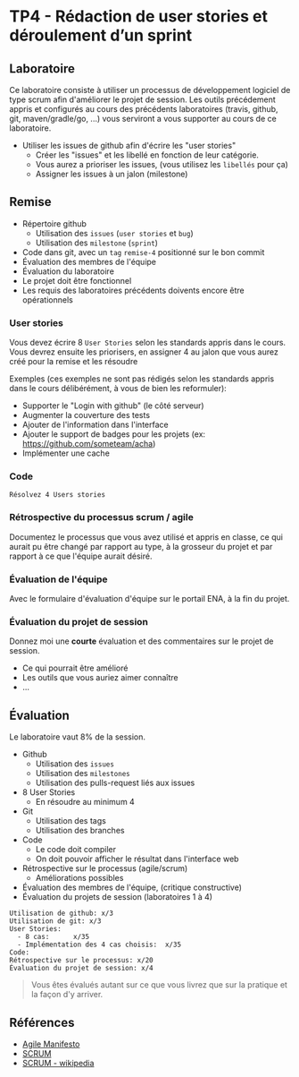 # TP4 - Rédaction de user stories et déroulement d’un sprint

## Laboratoire

Ce laboratoire consiste à utiliser un processus de développement logiciel de type
scrum afin d'améliorer le projet de session. Les outils précédement appris et
configurés au cours des précédents laboratoires (travis, github, git, maven/gradle/go, ...)
vous serviront a vous supporter au cours de ce laboratoire.

- Utiliser les issues de github afin d'écrire les "user stories"
  - Créer les "issues" et les libellé en fonction de leur catégorie.
  - Vous aurez a prioriser les issues, (vous utilisez les `libellés` pour ça)
  - Assigner les issues à un jalon (milestone)

## Remise

- Répertoire github
  - Utilisation des `issues` (`user stories` et `bug`)
  - Utilisation des `milestone` (`sprint`)
- Code dans git, avec un `tag` `remise-4` positionné sur le bon commit
- Évaluation des membres de l'équipe
- Évaluation du laboratoire
- Le projet doit être fonctionnel
- Les requis des laboratoires précédents doivents encore être opérationnels

### User stories

Vous devez écrire 8 `User Stories` selon les standards appris dans le cours.
Vous devrez ensuite les priorisers, en assigner 4 au jalon que vous aurez créé
pour la remise et les résoudre

Exemples (ces exemples ne sont pas rédigés selon les standards appris dans le cours délibérément, à vous de bien les reformuler):

- Supporter le "Login with github" (le côté serveur)
- Augmenter la couverture des tests
- Ajouter de l'information dans l'interface
- Ajouter le support de badges pour les projets (ex: https://github.com/someteam/acha)
- Implémenter une cache

### Code

```
Résolvez 4 Users stories
```

### Rétrospective du processus scrum / agile

Documentez le processus que vous avez utilisé et appris en classe, ce qui aurait
pu être changé par rapport au type, à la grosseur du projet et par rapport à ce
que l'équipe aurait désiré.

### Évaluation de l'équipe

Avec le formulaire d'évaluation d'équipe sur le portail ENA, à la fin du projet.

### Évaluation du projet de session

Donnez moi une **courte** évaluation et des commentaires sur le projet de session.

- Ce qui pourrait être amélioré
- Les outils que vous auriez aimer connaître
- ...

## Évaluation

Le laboratoire vaut 8% de la session.

- Github
  - Utilisation des `issues`
  - Utilisation des `milestones`
  - Utilisation des pulls-request liés aux issues
- 8 User Stories
  - En résoudre au minimum 4
- Git
  - Utilisation des tags
  - Utilisation des branches
- Code
  - Le code doit compiler
  - On doit pouvoir afficher le résultat dans l'interface web
- Rétrospective sur le processus (agile/scrum)
  - Améliorations possibles
- Évaluation des membres de l'équipe, (critique constructive)
- Évaluation du projets de session (laboratoires 1 à 4)

```
Utilisation de github: x/3
Utilisation de git: x/3
User Stories:
  - 8 cas:      x/35
  - Implémentation des 4 cas choisis:  x/35
Code:
Rétrospective sur le processus: x/20
Évaluation du projet de session: x/4
```

> Vous êtes évalués autant sur ce que vous livrez que sur la pratique et la façon
d'y arriver.

## Références

- [Agile Manifesto](http://www.agilemanifesto.org/)
- [SCRUM](http://scrummethodology.com/)
- [SCRUM - wikipedia](https://en.wikipedia.org/wiki/Scrum_(software_development))
